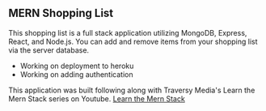 ## MERN Shopping List

This shopping list is a full stack application utilizing MongoDB, Express, React, and Node.js. You can add and remove items from your shopping list via the server database.

- Working on deployment to heroku
- Working on adding authentication

This application was built following along with Traversy Media's Learn the Mern Stack series on Youtube.
[Learn the Mern Stack](https://www.youtube.com/channel/UC29ju8bIPH5as8OGnQzwJyA)